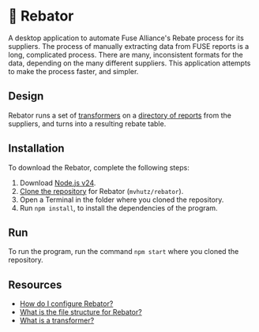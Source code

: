 # 👷 Rebator

A desktop application to automate Fuse Alliance's Rebate process for its suppliers. The process of manually extracting data from FUSE reports is a long, complicated process. There are many, inconsistent formats for the data, depending on the many different suppliers. This application attempts to make the process faster, and simpler.

## Design

Rebator runs a set of [transformers](./docs/index.md) on a [directory of reports](./docs/structure.md) from the suppliers, and turns into a resulting rebate table.

## Installation

To download the Rebator, complete the following steps:

1. Download [Node.js v24](https://nodejs.org/en/download).
2. [Clone the repository](https://docs.github.com/en/repositories/creating-and-managing-repositories/cloning-a-repository) for Rebator (`mvhutz/rebator`).
3. Open a Terminal in the folder where you cloned the repository.
4. Run `npm install`, to install the dependencies of the program.

## Run

To run the program, run the command `npm start` where you cloned the repository.

## Resources

- [How do I configure Rebator?](./docs/shema.md)
- [What is the file structure for Rebator?](./docs/structure.md)
- [What is a transformer?](./docs/transformer.md)

